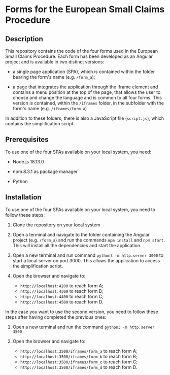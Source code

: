 # Forms for the European Small Claims Procedure

## Description

This repository contains the code of the four forms used in the European Small Claims Procedure. Each form has been developed as an Angular project and is available in two distinct versions:

- a single page application (SPA), which is contained within the folder bearing the form's name (e.g. `/form_a`);

- a page that integrates the application through the iframe element and contains a menu position at the top of the page, that allows the user to choose and change the language and is common to all four forms. This version is contained, within the `/iframes` folder, in the subfolder with the form's name (e.g. `/iframes/form_a`)

In addition to these folders, there is also a JavaScript file (`script.js`), which contains the simplification script.

## Prerequisites

To use one of the four SPAs available on your local system, you need:

- Node.js 18.13.0

- npm 8.3.1 as package manager

- Python

## Installation

To use one of the four SPAs available on your local system, you need to follow these steps:

1. Clone the repository on your local system

2. Open a terminal and navigate to the folder containing the Angular project (e.g. `/form_a`) and run the commands `npm install` and `npm start`. This will install all the dependencies and start the application.

3. Open a new terminal and run command `python3 -m http.server 3000` to start a local server on port 3000. This allows the application to access the simplification script.

4. Open the browser and navigate to:

   - `http://localhost:4200` to reach form A;
   - `http://localhost:4300` to reach form B;
   - `http://localhost:4400` to reach form C;
   - `http://localhost:4500` to reach form D.

In the case you want to use the second version, you need to follow these steps after having completed the previous ones:

1. Open a new terminal and run the command `python3 -m http.server 3500`

2. Open the browser and navigate to:

   - `http://localhost:3500/iframes/form_a` to reach form A;
   - `http://localhost:3500/iframes/form_b` to reach form B;
   - `http://localhost:3500/iframes/form_c` to reach form C;
   - `http://localhost:3500/iframes/form_d` to reach form D.
